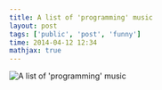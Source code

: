 ```yaml
---
title: A list of 'programming' music
layout: post
tags: ['public', 'post', 'funny']
time: 2014-04-12 12:34
mathjax: true
---
```


![A list of 'programming' music](http://blog-klogk.qiniudn.com/programming_music.png)
